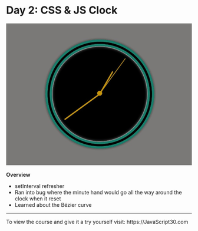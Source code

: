 Day 2: CSS & JS Clock
=========
![screenshot_video.jpg](https://github.com/Alma-Sanchez/JavaScript30/blob/master/02%20-%20JS%20and%20CSS%20Clock/images/clock_image.jpg)

__Overview__
  - setInterval refresher   
  - Ran into bug where the minute hand would go all the way around the clock when it reset
  - Learned about the Bézier curve


<hr />
To view the course and give it a try yourself visit: https://JavaScript30.com
